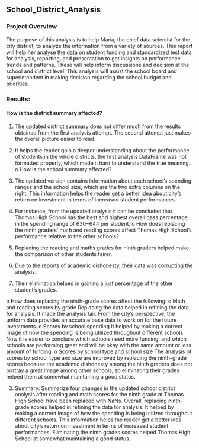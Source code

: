 ## School_District_Analysis

### Project Overview

The purpose of this analysis is to help Maria, the chief data scientist for the city district, to analyze the information from a variety of sources. This report will help her analyse the data on student funding and standardized test data for analysis, reporting, and presentation to get insights on performance trends and patterns. These will help inform discussions and decision at the school and district level. This analysis will assist the school board and superintendent in making decision regarding the school budget and priorities. 

### Results:

#### How is the district summary affected?

1.	The updated district summary does not differ much from the results obtained from the first analysis attempt. The second attempt just makes the overall picture easier to read. 
2.	It helps the reader gain a deeper understanding about the performance of students in the whole districts, the first analysis DataFrame was not formatted properly, which made it hard to understand the true meaning. 
o	How is the school summary affected? 

1.	The updated version contains information about each school’s spending ranges and the school size, which are the two extra columns on the right. This information helps the reader get a better idea about city’s return on investment in terms of increased student performances. 
2.	For instance, from the updated analysis it can be concluded that Thomas High School has the best and highest overall pass percentage in the spending range of $630-$644 per student. 
o	How does replacing the ninth graders’ math and reading scores affect Thomas High School’s performance relative to the other schools?

1.	Replacing the reading and maths grades for ninth graders helped make the comparison of other students fairer. 
2.	Due to the reports of academic dishonesty, their data was corrupting the analysis. 
3.	Their elimination helped in gaining a just percentage of the other student’s grades. 


o	How does replacing the ninth-grade scores affect the following:
o	Math and reading scores by grade
Replacing the data helped in refining the data for analysis. It made the analysis fair. From the city’s perspective, the uniform data provides an accurate base data to work on for the future investments. 
o	Scores by school spending
It helped by making a correct image of how the spending is being utilized throughout different schools. Now it is easier to conclude which schools need more funding, and which schools are performing great and will be okay with the same amount or less amount of funding.
o	Scores by school type and school size
The analysis of scores by school type and size are improved by replacing the ninth-grade scores because the academic dishonesty among the ninth graders does not portray a great image among other schools, so eliminating their grades helped them at somewhat maintaining a good status.  

3.	Summary: Summarize four changes in the updated school district analysis after reading and math scores for the ninth grade at Thomas High School have been replaced with NaNs.
Overall, replacing ninth-grade scores helped in refining the data for analysis. It helped by making a correct image of how the spending is being utilized throughout different schools. This information helps the reader get a better idea about city’s return on investment in terms of increased student performances. Eliminating the ninth grades scores helped Thomas High School at somewhat maintaining a good status.  



